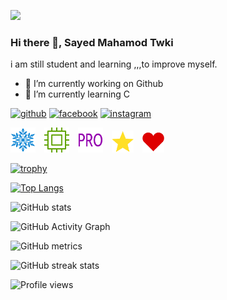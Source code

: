 ![](https://scontent.fcgp17-1.fna.fbcdn.net/v/t39.30808-6/347009589_3379557692359613_6367404825716694894_n.jpg?_nc_cat=103&ccb=1-7&_nc_sid=09cbfe&_nc_eui2=AeEgU6Fxmgk8T8dtFrbLksrbQIbZveRUfyFAhtm95FR_IXiM-XfpsF_PUaB8j8DXYlyc0QAP3rRhUBMgzFujATvX&_nc_ohc=F0J6NHWyWHoAX8miyUT&_nc_ht=scontent.fcgp17-1.fna&oh=00_AfBce1M6kxgtRYRl2-oDN2FJq7jUyfHVDh--j5Vma9EBNg&oe=646AB428)
### Hi there 👋, Sayed Mahamod Twki


i am still student and learning ,,,to improve myself.

- 🔭 I’m currently working on Github 
- 🌱 I’m currently learning C 


[<img src='https://cdn.jsdelivr.net/npm/simple-icons@3.0.1/icons/github.svg' alt='github' height='40'>](https://github.com/twki69)  [<img src='https://cdn.jsdelivr.net/npm/simple-icons@3.0.1/icons/facebook.svg' alt='facebook' height='40'>](https://www.facebook.com/https://www.facebook.com/mahamod.twki)  [<img src='https://cdn.jsdelivr.net/npm/simple-icons@3.0.1/icons/instagram.svg' alt='instagram' height='40'>](https://www.instagram.com/sayedmahamod/)  

<a href='https://archiveprogram.github.com/'><img src='https://raw.githubusercontent.com/acervenky/animated-github-badges/master/assets/acbadge.gif' width='40' height='40'></a> <a href='https://docs.github.com/en/developers'><img src='https://raw.githubusercontent.com/acervenky/animated-github-badges/master/assets/devbadge.gif' width='40' height='40'></a> <a href='https://github.com/pricing'><img src='https://raw.githubusercontent.com/acervenky/animated-github-badges/master/assets/pro.gif' width='40' height='40'></a> <a href='https://stars.github.com/'><img src='https://raw.githubusercontent.com/acervenky/animated-github-badges/master/assets/starbadge.gif' width='35' height='35'></a> <a href='https://docs.github.com/en/github/supporting-the-open-source-community-with-github-sponsors'><img src='https://raw.githubusercontent.com/acervenky/animated-github-badges/master/assets/sponsorbadge.gif' width='35' height='35'></a> 

[![trophy](https://github-profile-trophy.vercel.app/?username=twki69)](https://github.com/ryo-ma/github-profile-trophy)

[![Top Langs](https://github-readme-stats.vercel.app/api/top-langs/?username=twki69)](https://github.com/anuraghazra/github-readme-stats)

![GitHub stats](https://github-readme-stats.vercel.app/api?username=twki69&show_icons=true&count_private=true)  

![GitHub Activity Graph](https://activity-graph.herokuapp.com/graph?username=twki69)  

![GitHub metrics](https://metrics.lecoq.io/twki69)  

![GitHub streak stats](https://streak-stats.demolab.com/?user=twki69)  

![Profile views](https://gpvc.arturio.dev/twki69)  
